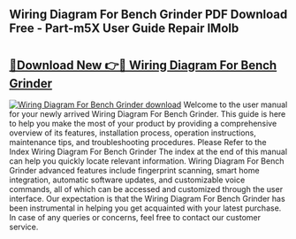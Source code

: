 ## Wiring Diagram For Bench Grinder PDF Download Free - Part-m5X User Guide Repair lMolb

# <h2><a href="http://dfnb6b.blite.top/?on=Wiring+Diagram+For+Bench+Grinder">🔗Download New 👉🔴 Wiring Diagram For Bench Grinder</a></h2>

[![Wiring Diagram For Bench Grinder download](https://i.imgur.com/lujVjoI.png)](http://dfnb6b.blite.top/?on=Wiring+Diagram+For+Bench+Grinder)
Welcome to the user manual for your newly arrived Wiring Diagram For Bench Grinder. This guide is here to help you make the most of your product by providing a comprehensive overview of its features, installation process, operation instructions, maintenance tips, and troubleshooting procedures. Please Refer to the Index Wiring Diagram For Bench Grinder The index at the end of this manual can help you quickly locate relevant information. Wiring Diagram For Bench Grinder advanced features include fingerprint scanning, smart home integration, automatic software updates, and customizable voice commands, all of which can be accessed and customized through the user interface. Our expectation is that the Wiring Diagram For Bench Grinder has been instrumental in helping you get acquainted with your latest purchase. In case of any queries or concerns, feel free to contact our customer service.
